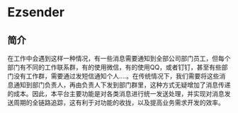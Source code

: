 # Ezsender

## 简介

在工作中会遇到这样一种情况，有一些消息需要通知到全部公司部门员工，但每个部门有不同的工作联系群，有的使用微信，有的使用QQ，或者钉钉，甚至有些部门没有工作群，需要通过发短信通知个人....。在传统情况下，我们需要将这些消息通知到部门负责人，再由负责人下发到部门群里，这种方式无疑增加了消息传递的成本。因此，本平台主要功能是对各类消息进行统一发送处理，并实现对消息发送周期的全链路追踪，这有利于对功能的收拢，以及提高业务需求开发的效率。